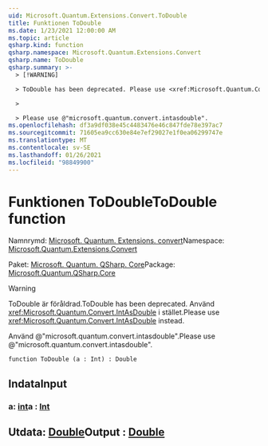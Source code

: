 ```yaml
---
uid: Microsoft.Quantum.Extensions.Convert.ToDouble
title: Funktionen ToDouble
ms.date: 1/23/2021 12:00:00 AM
ms.topic: article
qsharp.kind: function
qsharp.namespace: Microsoft.Quantum.Extensions.Convert
qsharp.name: ToDouble
qsharp.summary: >-
  > [!WARNING]

  > ToDouble has been deprecated. Please use <xref:Microsoft.Quantum.Convert.IntAsDouble> instead.

  >

  > Please use @"microsoft.quantum.convert.intasdouble".
ms.openlocfilehash: df3a9df038e45c4483476e46c847fde78e397ac7
ms.sourcegitcommit: 71605ea9cc630e84e7ef29027e1f0ea06299747e
ms.translationtype: MT
ms.contentlocale: sv-SE
ms.lasthandoff: 01/26/2021
ms.locfileid: "98849900"
---
```

# <a name="todouble-function"></a><span data-ttu-id="f027f-102">Funktionen ToDouble</span><span class="sxs-lookup"><span data-stu-id="f027f-102">ToDouble function</span></span>

<span data-ttu-id="f027f-103">Namnrymd: [Microsoft. Quantum. Extensions. convert](xref:Microsoft.Quantum.Extensions.Convert)</span><span class="sxs-lookup"><span data-stu-id="f027f-103">Namespace: [Microsoft.Quantum.Extensions.Convert](xref:Microsoft.Quantum.Extensions.Convert)</span></span>

<span data-ttu-id="f027f-104">Paket: [Microsoft. Quantum. QSharp. Core](https://nuget.org/packages/Microsoft.Quantum.QSharp.Core)</span><span class="sxs-lookup"><span data-stu-id="f027f-104">Package: [Microsoft.Quantum.QSharp.Core](https://nuget.org/packages/Microsoft.Quantum.QSharp.Core)</span></span>


> [!WARNING]
> <span data-ttu-id="f027f-105">ToDouble är föråldrad.</span><span class="sxs-lookup"><span data-stu-id="f027f-105">ToDouble has been deprecated.</span></span> <span data-ttu-id="f027f-106">Använd <xref:Microsoft.Quantum.Convert.IntAsDouble> i stället.</span><span class="sxs-lookup"><span data-stu-id="f027f-106">Please use <xref:Microsoft.Quantum.Convert.IntAsDouble> instead.</span></span>
>
> <span data-ttu-id="f027f-107">Använd @"microsoft.quantum.convert.intasdouble".</span><span class="sxs-lookup"><span data-stu-id="f027f-107">Please use @"microsoft.quantum.convert.intasdouble".</span></span>



```qsharp
function ToDouble (a : Int) : Double
```


## <a name="input"></a><span data-ttu-id="f027f-108">Indata</span><span class="sxs-lookup"><span data-stu-id="f027f-108">Input</span></span>

### <a name="a--int"></a><span data-ttu-id="f027f-109">a: [int](xref:microsoft.quantum.lang-ref.int)</span><span class="sxs-lookup"><span data-stu-id="f027f-109">a : [Int](xref:microsoft.quantum.lang-ref.int)</span></span>





## <a name="output--double"></a><span data-ttu-id="f027f-110">Utdata: [Double](xref:microsoft.quantum.lang-ref.double)</span><span class="sxs-lookup"><span data-stu-id="f027f-110">Output : [Double](xref:microsoft.quantum.lang-ref.double)</span></span>

